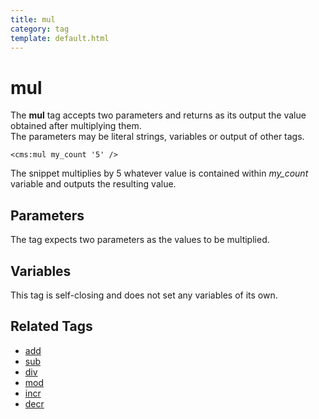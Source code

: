 ```yaml
---
title: mul
category: tag
template: default.html
---
```


# mul

The **mul** tag accepts two parameters and returns as its output the value obtained after multiplying them.<br/>
The parameters may be literal strings, variables or output of other tags.

```
<cms:mul my_count '5' />
```

The snippet multiplies by 5 whatever value is contained within _my\_count_ variable and outputs the resulting value.

## Parameters

The tag expects two parameters as the values to be multiplied.

## Variables

This tag is self-closing and does not set any variables of its own.

## Related Tags

*   [add](../add.html)
*   [sub](../sub.html)
*   [div](../div.html)
*   [mod](../mod.html)
*   [incr](../incr.html)
*   [decr](../decr.html)
